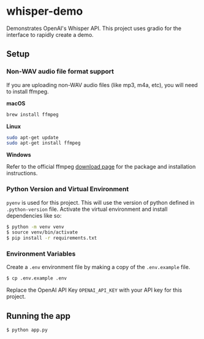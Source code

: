 # whisper-demo
Demonstrates OpenAI's Whisper API. This project uses gradio for the interface to rapidly create a demo.

## Setup

### Non-WAV audio file format support

If you are uploading non-WAV audio files (like mp3, m4a, etc), you will need to install ffmpeg.

**macOS**

```bash
brew install ffmpeg
```

**Linux**

```bash
sudo apt-get update
sudo apt-get install ffmpeg
```

**Windows**

Refer to the official ffmpeg [download page](https://ffmpeg.org/download.html#build-windows) for the package and installation instructions.

### Python Version and Virtual Environment

`pyenv` is used for this project. This will use the version of python defined in `.python-version` file. Activate the virtual environment and install dependencies like so:

```bash
$ python -m venv venv
$ source venv/bin/activate
$ pip install -r requirements.txt
```

### Environment Variables

Create a `.env` environment file by making a copy of the `.env.example` file.

```bash
$ cp .env.example .env
```

Replace the OpenAI API Key `OPENAI_API_KEY` with your API key for this project.

## Running the app

```bash
$ python app.py
```